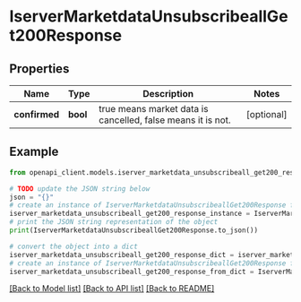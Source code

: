 # IserverMarketdataUnsubscribeallGet200Response


## Properties

Name | Type | Description | Notes
------------ | ------------- | ------------- | -------------
**confirmed** | **bool** | true means market data is cancelled, false means it is not. | [optional] 

## Example

```python
from openapi_client.models.iserver_marketdata_unsubscribeall_get200_response import IserverMarketdataUnsubscribeallGet200Response

# TODO update the JSON string below
json = "{}"
# create an instance of IserverMarketdataUnsubscribeallGet200Response from a JSON string
iserver_marketdata_unsubscribeall_get200_response_instance = IserverMarketdataUnsubscribeallGet200Response.from_json(json)
# print the JSON string representation of the object
print(IserverMarketdataUnsubscribeallGet200Response.to_json())

# convert the object into a dict
iserver_marketdata_unsubscribeall_get200_response_dict = iserver_marketdata_unsubscribeall_get200_response_instance.to_dict()
# create an instance of IserverMarketdataUnsubscribeallGet200Response from a dict
iserver_marketdata_unsubscribeall_get200_response_from_dict = IserverMarketdataUnsubscribeallGet200Response.from_dict(iserver_marketdata_unsubscribeall_get200_response_dict)
```
[[Back to Model list]](../README.md#documentation-for-models) [[Back to API list]](../README.md#documentation-for-api-endpoints) [[Back to README]](../README.md)


